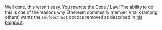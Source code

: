 Well done, this wasn't easy. You rewrote the Code / Law! 
The ability to do this is one of the reasons why Ethereum community member Vitalik (among others) wants the `selfdestruct` opcode removed as described in [his blogpost](https://hackmd.io/@vbuterin/selfdestruct#SELFDESTRUCT-is-the-only-opcode-which-can-cause-the-code-of-a-contract-to-change).

